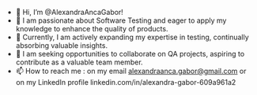 - 👋 Hi, I’m @AlexandraAncaGabor!
- 👀 I am passionate about Software Testing and eager to apply my knowledge to enhance the quality of products.
- 🌱 Currently, I am actively expanding my expertise in testing, continually absorbing valuable insights.
- 💞️  I am seeking opportunities to collaborate on QA projects, aspiring to contribute as a valuable team member.
- 📫 How to reach me : on my email alexandraanca.gabor@gmail.com or on my LinkedIn profile linkedin.com/in/alexandra-gabor-609a961a2 
